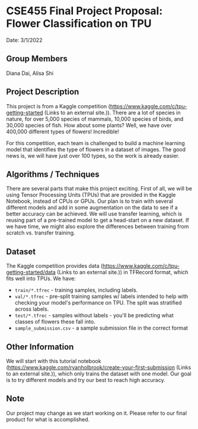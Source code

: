 # CSE455 Final Project Proposal: Flower Classification on TPU
Date: 3/1/2022

## Group Members
Diana Dai, Alisa Shi

## Project Description
This project is from a Kaggle competition (https://www.kaggle.com/c/tpu-getting-started (Links to an external site.)). There are a lot of species in nature, for over 5,000 species of mammals, 10,000 species of birds, and 30,000 species of fish. How about some plants? Well, we have over 400,000 different types of flowers! Incredible!

For this competition, each team is challenged to build a machine learning model that identifies the type of flowers in a dataset of images. The good news is, we will have just over 100 types, so the work is already easier.

## Algorithms / Techniques
There are several parts that make this project exciting. First of all, we will be using Tensor Processing Units (TPUs) that are provided in the Kaggle Notebook, instead of CPUs or GPUs. Our plan is to train with several different models and add in some augmentation on the data to see if a better accuracy can be achieved. We will use transfer learning, which is reusing part of a pre-trained model to get a head-start on a new dataset. If we have time, we might also explore the differences between training from scratch vs. transfer training.

## Dataset
The Kaggle competition provides data (https://www.kaggle.com/c/tpu-getting-started/data (Links to an external site.)) in TFRecord format, which fits well into TPUs. We have:
* ```train/*.tfrec``` - training samples, including labels.
* ```val/*.tfrec``` - pre-split training samples w/ labels intended to help with checking your model's performance on TPU. The split was stratified across labels.
* ```test/*.tfrec``` - samples without labels - you'll be predicting what classes of flowers these fall into.
* ```sample_submission.csv``` - a sample submission file in the correct format

## Other Information
We will start with this tutorial notebook (https://www.kaggle.com/ryanholbrook/create-your-first-submission (Links to an external site.)), which only trains the dataset with one model. Our goal is to try different models and try our best to reach high accuracy.

## Note
Our project may change as we start working on it. Please refer to our final product for what is accomplished.
